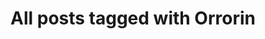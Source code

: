 ---
layout: tag
title: "All posts tagged with Orrorin"
permalink: /weblog/tags/orrorin/
taxonomy: Orrorin
---
